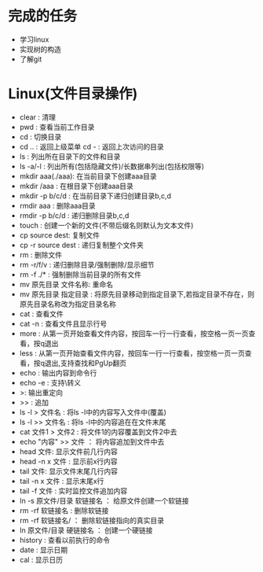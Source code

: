 # 完成的任务
* 学习linux
* 实现树的构造
* 了解git
# Linux(文件目录操作)
* clear : 清理
* pwd : 查看当前工作目录
* cd : 切换目录
* cd .. : 返回上级菜单  cd - : 返回上次访问的目录
* ls : 列出所在目录下的文件和目录
* ls -a/-l : 列出所有(包括隐藏文件)/长数据串列出(包括权限等)
* mkdir aaa(./aaa): 在当前目录下创建aaa目录 
* mkdir /aaa : 在根目录下创建aaa目录
* mkdir -p b/c/d : 在当前目录下递归创建目录b,c,d
* rmdir aaa : 删除aaa目录
* rmdir -p b/c/d : 递归删除目录b,c,d
* touch : 创建一个新的文件(不带后缀名则默认为文本文件)
* cp source dest: 复制文件
* cp -r source dest : 递归复制整个文件夹
* rm : 删除文件
* rm -r/f/v : 递归删除目录/强制删除/显示细节
* rm -f ./* : 强制删除当前目录的所有文件
* mv 原先目录 文件名称: 重命名 
* mv 原先目录 指定目录 : 将原先目录移动到指定目录下,若指定目录不存在，则原先目录名称改为指定目录名称
* cat : 查看文件
* cat -n : 查看文件且显示行号
* more : 从第一页开始查看文件内容，按回车一行一行查看，按空格一页一页查看，按q退出
* less : 从第一页开始查看文件内容，按回车一行一行查看，按空格一页一页查看，按q退出,支持查找和PgUp翻页
* echo : 输出内容到命令行
* echo -e : 支持\转义
* \>: 输出重定向
* \>> : 追加
* ls -l > 文件名 : 将ls -l中的内容写入文件中(覆盖)
* ls -l >> 文件名 : 将ls -l中的内容追在在文件末尾
* cat 文件1 > 文件2 : 将文件1的内容覆盖到文件2中去
* echo "内容" >> 文件 ： 将内容追加到文件中去
* head 文件: 显示文件前几行内容
* head -n x 文件 : 显示前x行内容
* tail 文件: 显示文件末尾几行内容
* tail -n x 文件 : 显示末尾x行
* tail -f 文件 : 实时监控文件追加内容
* ln -s 原文件/目录 软链接名 ： 给原文件创建一个软链接
* rm -rf 软链接名 : 删除软链接
* rm -rf 软链接名/ ： 删除软链接指向的真实目录
* ln 原文件/目录 硬链接名 ： 创建一个硬链接
* history : 查看以前执行的命令
* date : 显示日期
* cal : 显示日历
